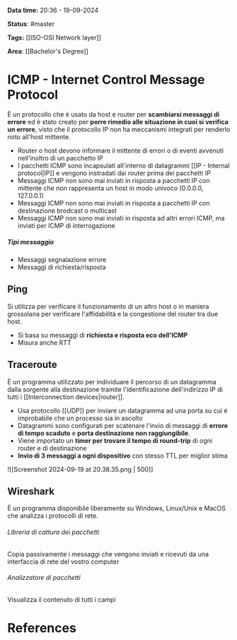 **Data time:** 20:36 - 19-09-2024

**Status**: #master 

**Tags:** [[ISO-OSI Network layer]]

**Area**: [[Bachelor's Degree]]
# ICMP - Internet Control Message Protocol

È un protocollo che è usato da host e router per **scambiarsi messaggi di errore** ed è stato creato per **porre rimedio alle situazione in cuoi si verifica un errore**, visto che il protocollo IP non ha meccanismi integrati per renderlo noto all'host mittente. 

- Router o host devono informare il mittente di errori o di eventi avvenuti nell'inoltro di un pacchetto IP
- I pacchetti ICMP sono incapsulati all'interno di datagrammi [[IP - Internal protocol|IP]] e vengono instradati dai router prima dei pacchetti IP
- Messaggi ICMP non sono mai inviati in risposta a pacchetti IP con mittente che non rappresenta un host in modo univoco (0.0.0.0, 127.0.0.1)
- Messaggi ICMP non sono mai inviati in risposta a pacchetti IP con destinazione brodcast o multicast
- Messaggi ICMP non sono mai inviati in risposta ad altri errori ICMP, ma inviati per ICMP di interrogazione

##### Tipi messaggio
- Messaggi segnalazione errore
- Messaggi di richiesta/risposta
## Ping
Si utilizza per verificare il funzionamento di un altro host o in maniera grossolana per verificare l'affidabilità e la congestione del router tra due host.
- Si basa su messaggi di **richiesta e risposta eco dell'ICMP**
- Misura anche RTT
## Traceroute
È un programma utilizzato per individuare il percorso di un datagramma dalla sorgente alla destinazione tramite l'identificazione dell'indirizzo IP di tutti i [[Interconnection devices|router]].

- Usa protocollo [[UDP]] per inviare un datagramma ad una porta su cui è improbabile che un processo sia in ascolto
- Datagrammi sono configurati per scatenare l'invio di messaggi di **errore di tempo scaduto** e **porta destinazione non raggiungibile**.
- Viene importato un **timer per trovare il tempo di round-trip** di ogni router e di destinazione
- **Invio di 3 messaggi a ogni dispositivo** con stesso TTL per miglior stima

![[Screenshot 2024-09-19 at 20.38.35.png | 500]]
## Wireshark
È un programma disponibile liberamente su Windows, Linux/Unix e MacOS che analizza i protocolli di rete.
###### Libreria di cattura dei pacchetti
Copia passivamente i messaggi che vengono inviati e ricevuti da una interfaccia di rete del vostro computer
###### Analizzatore di pacchetti
Visualizza il contenuto di tutti i campi

# References